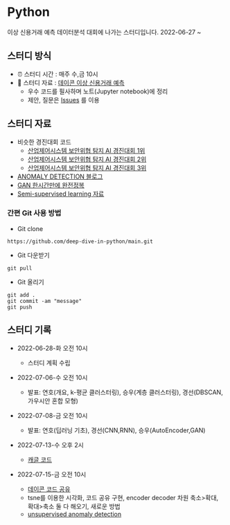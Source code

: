 # Python
이상 신용거래 예측 데이터분석 대회에 나가는 스터디입니다. 2022-06-27 ~


## 스터디 방식
- ⏰ 스터디 시간 : 매주 수,금 10시
- 📗 스터디 자료 : [데이콘 이상 신용거래 예측](https://dacon.io/competitions/official/235930/overview/description)
  - 우수 코드를 필사하며 노트(Jupyter notebook)에 정리
  - 제안, 질문은 [Issues](https://github.com/deep-dive-in-python/main/issues) 를 이용
  
## 스터디 자료
- 비슷한 경진대회 코드
  - [산업제어시스템 보안위협 탐지 AI 경진대회 1위](https://dacon.io/competitions/official/235624/codeshare/1830?page=1&dtype=recent)
  - [산업제어시스템 보안위협 탐지 AI 경진대회 2위](https://dacon.io/competitions/official/235624/codeshare/1831?page=1&dtype=recent)
  - [산업제어시스템 보안위협 탐지 AI 경진대회 3위](https://dacon.io/competitions/official/235624/codeshare/1832?page=1&dtype=recent)
- [ANOMALY DETECTION 블로그](https://www.cognex.com/ko-kr/blogs/deep-learning/research/anomaly-detection-overview-1-introduction-anomaly-detection)
- [GAN 한시간만에 완전정복](https://www.youtube.com/watch?v=odpjk7_tGY0&t=69s)
- [Semi-supervised learning 자료](https://blog.est.ai/2020/11/ssl/)


### 간편 Git 사용 방법
  - Git clone
```
https://github.com/deep-dive-in-python/main.git
```
  - Git 다운받기
```
git pull
```
  - Git 올리기
```
git add .
git commit -am "message"
git push 
```


## 스터디 기록
- 2022-06-28-화 오전 10시
  - 스터디 계획 수립
  
- 2022-07-06-수 오전 10시
  - 발표: 연호(개요, k-평균 클러스터링), 승우(계층 클러스터링), 경선(DBSCAN,가우시안 혼합 모형)

- 2022-07-08-금 오전 10시
  - 발표: 연호(딥러닝 기초), 경선(CNN,RNN), 승우(AutoEncoder,GAN)

- 2022-07-13-수 오후 2시
  - [캐글 코드](https://www.kaggle.com/code/shivamb/semi-supervised-classification-using-autoencoders)
  
- 2022-07-15-금 오전 10시
  - [데이콘 코드 공유](https://dacon.io/competitions/official/235930/codeshare/5508?page=1&dtype=recent)
  - tsne를 이용한 시각화, 코드 공유 구현, encoder decoder 차원 축소>확대, 확대>축소 둘 다 해오기, 새로운 방법  
  - [unsupervised anomaly detection](https://www.kaggle.com/code/victorambonati/unsupervised-anomaly-detection)
